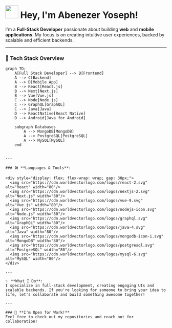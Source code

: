 # <img src="https://media.giphy.com/media/hvRJCLFzcasrR4ia7z/giphy.gif" width="40px"/> **Hey, I'm Abenezer Yoseph!**

I'm a **Full-Stack Developer** passionate about building **web** and **mobile applications**. My focus is on creating intuitive user experiences, backed by scalable and efficient backends.

---

### 🚀 **Tech Stack Overview**

```mermaid
graph TD;
    A[Full Stack Developer] --> B[Frontend]
    A --> C[Backend]
    A --> D[Mobile App]
    B --> React[React.js]
    B --> Next[Next.js]
    B --> Vue[Vue.js]
    C --> Node[Node.js]
    C --> GraphQL[GraphQL]
    C --> Java[Java]
    D --> ReactNative[React Native]
    D --> Android[Java for Android]
    
    subgraph Databases
        A --> MongoDB[MongoDB]
        A --> PostgreSQL[PostgreSQL]
        A --> MySQL[MySQL]
    end


---

### 🛠️ **Languages & Tools**:

<div style="display: flex; flex-wrap: wrap; gap: 30px;">
  <img src="https://cdn.worldvectorlogo.com/logos/react-2.svg" alt="React" width="80"/>
  <img src="https://cdn.worldvectorlogo.com/logos/nextjs-2.svg" alt="Next.js" width="80"/>
  <img src="https://cdn.worldvectorlogo.com/logos/vue-9.svg" alt="Vue.js" width="80"/>
  <img src="https://cdn.worldvectorlogo.com/logos/nodejs-icon.svg" alt="Node.js" width="80"/>
  <img src="https://cdn.worldvectorlogo.com/logos/graphql.svg" alt="GraphQL" width="80"/>
  <img src="https://cdn.worldvectorlogo.com/logos/java-4.svg" alt="Java" width="80"/>
  <img src="https://cdn.worldvectorlogo.com/logos/mongodb-icon-1.svg" alt="MongoDB" width="80"/>
  <img src="https://cdn.worldvectorlogo.com/logos/postgresql.svg" alt="PostgreSQL" width="80"/>
  <img src="https://cdn.worldvectorlogo.com/logos/mysql-6.svg" alt="MySQL" width="80"/>
</div>

---

✨ **What I Do**:  
I specialize in full-stack development, creating engaging UIs and scalable backends. If you're looking for someone to bring your idea to life, let's collaborate and build something awesome together!

---

### 🌟 **I'm Open for Work!**  
Feel free to check out my repositories and reach out for collaboration!

